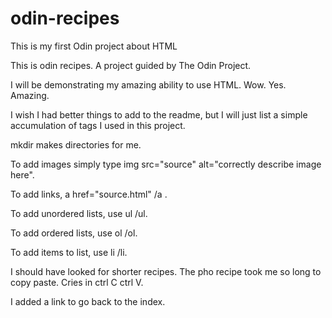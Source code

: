 # odin-recipes
This is my first Odin project about HTML

This is odin recipes. A project guided by The Odin Project.

I will be demonstrating my amazing ability to use HTML. Wow. Yes. Amazing.

I wish I had better things to add to the readme, but I will just list a simple accumulation of tags I used in this project.

mkdir makes directories for me. 

To add images simply type img src="source" alt="correctly describe image here".

To add links, a href="source.html" /a .

To add unordered lists, use ul /ul.

To add ordered lists, use ol /ol.

To add items to list, use li /li.

I should have looked for shorter recipes. The pho recipe took me so long to copy paste. Cries in ctrl C ctrl V.

I added a link to go back to the index. 